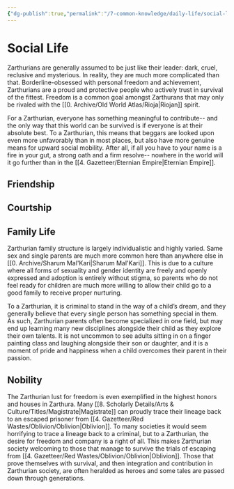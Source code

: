 ```yaml
---
{"dg-publish":true,"permalink":"/7-common-knowledge/daily-life/social-life/","noteIcon":""}
---
```


# Social Life

Zarthurians are generally assumed to be just like their leader: dark, cruel, reclusive and mysterious. In reality, they are much more complicated than that. Borderline-obsessed with personal freedom and achievement, Zarthurians are a proud and protective people who actively trust in survival of the fittest. Freedom is a common goal amongst Zarthurans that may only be rivaled with the [[0. Archive/Old World Atlas/Rioja\|Riojan]] spirit.

For a Zarthurian, everyone has something meaningful to contribute-- and the only way that this world can be survived is if everyone is at their absolute best. To a Zarthurian, this means that beggars are looked upon even more unfavorably than in most places, but also have more genuine means for upward social mobility. After all, if all you have to your name is a fire in your gut, a strong oath and a firm resolve-- nowhere in the world will it go further than in the [[4. Gazetteer/Eternian Empire\|Eternian Empire]].

## Friendship


## Courtship


## Family Life
Zarthurian family structure is largely individualistic and highly varied. Same sex and single parents are much more common here than anywhere else in [[0. Archive/Sharum Mal'Kari\|Sharum Mal'Kari]]. This is due to a culture where all forms of sexuality and gender identity are freely and openly expressed and adoption is entirely without stigma, so parents who do not feel ready for children are much more willing to allow their child go to a good family to receive proper nurturing. 

To a Zarthurian, it is criminal to stand in the way of a child’s dream, and they generally believe that every single person has something special in them. As such, Zarthurian parents often become specialized in one field, but may end up learning many new disciplines alongside their child as they explore their own talents. It is not uncommon to see adults sitting in on a finger painting class and laughing alongside their son or daughter, and it is a moment of pride and happiness when a child overcomes their parent in their passion.

## Nobility
The Zarthurian lust for freedom is even exemplified in the highest honors and houses in Zarthura. Many [[8. Scholarly Details/Arts & Culture/Titles/Magistrate\|Magistrate]] can proudly trace their lineage back to an escaped prisoner from [[4. Gazetteer/Red Wastes/Oblivion/Oblivion\|Oblivion]]. To many societies it would seem horrifying to trace a lineage back to a criminal, but to a Zarthurian, the desire for freedom and company is a right of all. This makes Zarthurian society welcoming to those that manage to survive the trials of escaping from [[4. Gazetteer/Red Wastes/Oblivion/Oblivion\|Oblivion]]. Those that prove themselves with survival, and then integration and contribution in Zarthurian society, are often heralded as heroes and some tales are passed down through generations.





